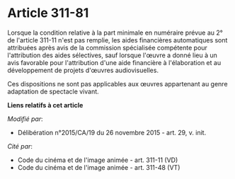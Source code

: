 # Article 311-81

Lorsque la condition relative à la part minimale en numéraire prévue au 2° de l'article 311-11 n'est pas remplie, les aides
financières automatiques sont attribuées après avis de la commission spécialisée compétente pour l'attribution des aides
sélectives, sauf lorsque l'œuvre a donné lieu à un avis favorable pour l'attribution d'une aide financière à l'élaboration et
au développement de projets d'œuvres audiovisuelles.

Ces dispositions ne sont pas applicables aux œuvres appartenant au genre adaptation de spectacle vivant.

**Liens relatifs à cet article**

_Modifié par_:

  - Délibération n°2015/CA/19 du 26 novembre 2015 - art. 29, v. init.

_Cité par_:

  - Code du cinéma et de l'image animée - art. 311-11 (VD)
  - Code du cinéma et de l'image animée - art. 311-48 (VT)
